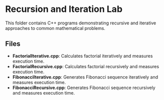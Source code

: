 # Recursion and Iteration Lab

This folder contains C++ programs demonstrating recursive and iterative approaches to common mathematical problems.

## Files
- **FactorialIterative.cpp**: Calculates factorial iteratively and measures execution time.
- **FactorialRecursive.cpp**: Calculates factorial recursively and measures execution time.
- **FibonacciIterative.cpp**: Generates Fibonacci sequence iteratively and measures execution time.
- **FibonacciRecursive.cpp**: Generates Fibonacci sequence recursively and measures execution time. 